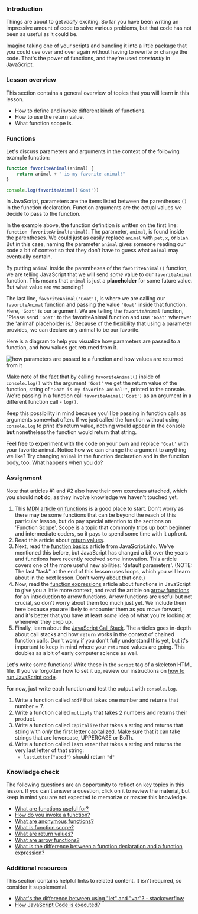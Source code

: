 ### Introduction

Things are about to get *really* exciting. So far you have been writing an impressive amount of code to solve various problems, but that code has not been as useful as it could be.

Imagine taking one of your scripts and bundling it into a little package that you could use over and over again without having to rewrite or change the code. That's the power of functions, and they're used *constantly* in JavaScript.

### Lesson overview

This section contains a general overview of topics that you will learn in this lesson.

- How to define and invoke different kinds of functions.
- How to use the return value.
- What function scope is.

### Functions

Let's discuss parameters and arguments in the context of the following example function:

```javascript
function favoriteAnimal(animal) {
    return animal + " is my favorite animal!"
}

console.log(favoriteAnimal('Goat'))
```

In JavaScript, parameters are the items listed between the parentheses `()` in the function declaration. Function arguments are the actual values we decide to pass to the function.

In the example above, the function definition is written on the first line: `function favoriteAnimal(animal)`. The parameter, `animal`, is found inside the parentheses. We could just as easily replace `animal` with `pet`, `x`, or `blah`. But in this case, naming the parameter `animal` gives someone reading our code a bit of context so that they don't have to guess what `animal` may eventually contain.

By putting `animal` inside the parentheses of the `favoriteAnimal()` function, we are telling JavaScript that we will send *some* value to our `favoriteAnimal` function. This means that `animal` is just a **placeholder** for some future value. But what value are we sending?

The last line, `favoriteAnimal('Goat')`, is where we are calling our `favoriteAnimal` function and passing the value `'Goat'` inside that function. Here, `'Goat'` is our argument. We are telling the `favoriteAnimal` function, "Please send `'Goat'` to the favoriteAnimal function and use `'Goat'` wherever the 'animal' placeholder is." Because of the flexibility that using a parameter provides, we can declare any animal to be our favorite.

Here is a diagram to help you visualize how parameters are passed to a function, and how values get returned from it.

![how parameters are passed to a function and how values are returned from it](https://cdn.statically.io/gh/TheOdinProject/curriculum/c53dd9a12f0c9afde0d9229f82a176170f12e120/foundations/javascript_basics/function_basics/imgs/00.png)

Make note of the fact that by calling `favoriteAnimal()` inside of `console.log()` with the argument `'Goat'` we get the return value of the function, string of `"Goat is my favorite animal!"`, printed to the console. We're passing in a function call `favoriteAnimal('Goat')` as an argument in a different function call - `log()`.

Keep this possibility in mind because you'll be passing in function calls as arguments somewhat often. If we just called the function without using `console.log` to print it's return value, nothing would appear in the console **but** nonetheless the function would return that string.

Feel free to experiment with the code on your own and replace `'Goat'` with your favorite animal. Notice how we can change the argument to anything we like? Try changing `animal` in the function declaration and in the function body, too. What happens when you do?

### Assignment

<div class="lesson-content__panel" markdown="1">

<div class="lesson-note lesson-note--warning" markdown="1">

Note that articles #1 and #2 also have their own exercises attached, which you should **not** do, as they involve knowledge we haven't touched yet.

</div>

1. This [MDN article on functions](https://developer.mozilla.org/en-US/docs/Learn/JavaScript/Building_blocks/Functions) is a good place to start. Don't worry as there may be some functions that can be beyond the reach of this particular lesson, but do pay special attention to the sections on 'Function Scope'. Scope is a topic that commonly trips up both beginner and intermediate coders, so it pays to spend some time with it upfront.  
1. Read this article about [return values](https://developer.mozilla.org/en-US/docs/Learn/JavaScript/Building_blocks/Return_values).
1. Next, read the [function basics](https://javascript.info/function-basics) article from JavaScript.info. We've mentioned this before, but JavaScript has changed a bit over the years and functions have recently received some innovation. This article covers one of the more useful new abilities: 'default parameters'. \(NOTE: The last "task" at the end of this lesson uses loops, which you will learn about in the next lesson.  Don't worry about that one.\)
1. Now, read the [function expressions](https://javascript.info/function-expressions) article about functions in JavaScript to give you a little more context, and read the article on [arrow functions](https://javascript.info/arrow-functions-basics) for an introduction to arrow functions. Arrow functions are useful but not crucial, so don't worry about them too much just yet. We include them here because you are likely to encounter them as you move forward, and it's better that you have at least *some* idea of what you're looking at whenever they crop up.
1. Finally, learn about the [JavaScript Call Stack](https://www.javascripttutorial.net/javascript-call-stack/). The articles goes in-depth about call stacks and how `return` works in the context of chained function calls. Don't worry if you don't fully understand this yet, but it's important to keep in mind where your `return`ed values are going. This doubles as a bit of early computer science as well.

Let's write some functions!  Write these in the `script` tag of a skeleton HTML file. If you've forgotten how to set it up, review our instructions on [how to run JavaScript code](https://www.theodinproject.com/lessons/foundations-fundamentals-part-1#how-to-run-javascript-code).

For now, just write each function and test the output with `console.log`.

1. Write a function called `add7` that takes one number and returns that number + 7.
1. Write a function called `multiply` that takes 2 numbers and returns their product.
1. Write a function called `capitalize` that takes a string and returns that string with *only* the first letter capitalized.  Make sure that it can take strings that are lowercase, UPPERCASE or BoTh.
1. Write a function called `lastLetter` that takes a string and returns the very last letter of that string:
    - `lastLetter("abcd")` should return `"d"`

</div>

### Knowledge check

The following questions are an opportunity to reflect on key topics in this lesson. If you can't answer a question, click on it to review the material, but keep in mind you are not expected to memorize or master this knowledge.

- [What are functions useful for?](https://developer.mozilla.org/en-US/docs/Learn/JavaScript/Building_blocks/Functions)
- [How do you invoke a function?](https://developer.mozilla.org/en-US/docs/Learn/JavaScript/Building_blocks/Functions#invoking_functions)
- [What are anonymous functions?](https://developer.mozilla.org/en-US/docs/Learn/JavaScript/Building_blocks/Functions#anonymous_functions_and_arrow_functions)
- [What is function scope?](https://developer.mozilla.org/en-US/docs/Learn/JavaScript/Building_blocks/Functions#function_scope_and_conflicts)
- [What are return values?](https://developer.mozilla.org/en-US/docs/Learn/JavaScript/Building_blocks/Return_values#what_are_return_values)
- [What are arrow functions?](https://javascript.info/arrow-functions-basics)
- [What is the difference between a function declaration and a function expression?](https://javascript.info/function-expressions#function-expression-vs-function-declaration)

### Additional resources

This section contains helpful links to related content. It isn't required, so consider it supplemental.

- [What's the difference between using "let" and "var"? - stackoverflow](https://stackoverflow.com/questions/762011/whats-the-difference-between-using-let-and-var#:~:text=The%20main%20difference%20is%20scoping,(hence%20the%20block%20scope))
- [How JavaScript Code is executed?](https://youtu.be/iLWTnMzWtj4)
